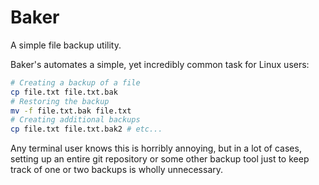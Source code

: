 # Baker

A simple file backup utility.

Baker's automates a simple, yet incredibly common task for Linux users:

```Bash
# Creating a backup of a file
cp file.txt file.txt.bak
# Restoring the backup
mv -f file.txt.bak file.txt
# Creating additional backups
cp file.txt file.txt.bak2 # etc...
```

Any terminal user knows this is horribly annoying, but in a lot of cases, setting up an entire git repository or some other backup tool just to keep track of one or two backups is wholly unnecessary.
